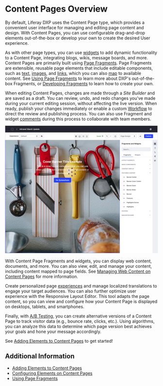 # Content Pages Overview

By default, Liferay DXP uses the Content Page type, which provides a convenient user interface for managing and editing page content and design. With Content Pages, you can use configurable drag-and-drop elements out-of-the-box or develop your own to create the desired User experience.

As with other page types, you can use [widgets](./using-widgets-on-a-content-page.md) to add dynamic functionality to a Content Page, integrating blogs, wikis, message boards, and more. Content Pages are primarily built using [Page Fragments](../../displaying-content/using-fragments/using-page-fragments.md). Page Fragments are extensible, reusable page elements that include editable components, such as [text](./configuring-elements-on-content-pages.md#editing-text-inline), [images](./configuring-elements-on-content-pages.md#editing-images), and [links](./configuring-elements-on-content-pages.md#editing-hyperlinks), which you can also [map](./configuring-elements-on-content-pages.md#mapping-content) to available content. See [Using Page Fragments](../../displaying-content/using-fragments/using-page-fragments.md) to learn more about DXP's out-of-the-box Fragments, or [Developing Fragments](../../developer-guide/developing-page-fragments/developing-fragments-intro.md) to learn how to create your own.

When editing Content Pages, changes are made through a *Site Builder* and are saved as a draft. You can review, undo, and redo changes you've made during your current editing session, without affecting the live version. When ready, publish your changes immediately or enable a custom [Workflow](../../../process-automation/workflow/introduction-to-workflow.md) to direct the review and publishing process. You can also use Fragment and widget [comments](../../displaying-content/using-fragments/using-fragment-comments.md) during this process to collaborate with team members.

![When editing Content Pages, all changes are made to Content Pages  through a Site Builder.](./content-pages-overview/images/01.png)

With Content Page Fragments and widgets, you can display web content, documents, and more. You can also view, edit, and manage your content, including content mapped to page fields. See [Managing Web Content on Content Pages](./managing-web-content-on-content-pages.md) for more information.

Create personalized page [experiences](../../personalizing-site-experience/experience-personalization/content-page-personalization.md) and manage localized translations to engage your target audiences. You can also further optimize user experience with the Responsive Layout Editor. This tool adapts the page content, so you can view and configure how your Content Page is displayed on desktops, tablets, and smartphones.

Finally, with [A/B Testing](../../optimizing-sites/ab-testing/ab-testing.md), you can create alternative versions of a Content Page to track visitor data (e.g., bounce rate, clicks, etc.). Using algorithms, you can analyze this data to determine which page version best achieves your goals and hone your message accordingly.

See [Adding Elements to Content Pages](./adding-elements-to-content-pages.md) to get started!

## Additional Information

- [Adding Elements to Content Pages](./adding-elements-to-content-pages.md)
- [Configuring Elements on Content Pages](./configuring-elements-on-content-pages.md)
- [Using Page Fragments](../../displaying-content/using-fragments/using-page-fragments.md)
